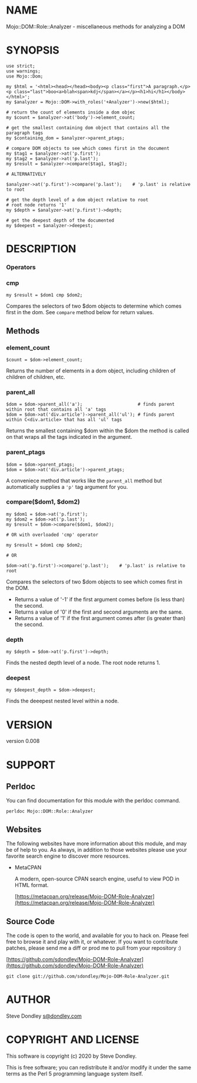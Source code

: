 # NAME

Mojo::DOM::Role::Analyzer - miscellaneous methods for analyzing a DOM

# SYNOPSIS

    use strict;
    use warnings;
    use Mojo::Dom;

    my $html = '<html><head></head><body><p class="first">A paragraph.</p><p class="last">boo<a>blah<span>kdj</span></a></p><h1>hi</h1></body></html>';
    my $analyzer = Mojo::DOM->with_roles('+Analyzer')->new($html);

    # return the count of elements inside a dom objec
    my $count = $analyzer->at('body')->element_count;

    # get the smallest containing dom object that contains all the paragraph tags
    my $containing_dom = $analyzer->parent_ptags;

    # compare DOM objects to see which comes first in the document
    my $tag1 = $analyzer->at('p.first');
    my $tag2 = $analyzer->at('p.last');
    my $result = $analyzer->compare($tag1, $tag2);

    # ALTERNATIVELY

    $analyzer->at('p.first')->compare('p.last');    # 'p.last' is relative to root

    # get the depth level of a dom object relative to root
    # root node returns '1'
    my $depth = $analyzer->at('p.first')->depth;

    # get the deepest depth of the documented
    my $deepest = $analyzer->deepest;

# DESCRIPTION

### Operators

### cmp

    my $result = $dom1 cmp $dom2;

Compares the selectors of two $dom objects to determine which comes first in
the dom. See `compare` method below for return values.

## Methods

### element\_count

    $count = $dom->element_count;

Returns the number of elements in a dom object, including children of children
of children, etc.

### parent\_all

    $dom = $dom->parent_all('a');                     # finds parent within root that contains all 'a' tags
    $dom = $dom->at('div.article')->parent_all('ul'); # finds parent within C<div.article> that has all 'ul' tags

Returns the smallest containing $dom within the $dom the method is called on
that wraps all the tags indicated in the argument.

### parent\_ptags

    $dom = $dom->parent_ptags;
    $dom = $dom->at('div.article')->parent_ptags;

A conveniece method that works like the `parent_all` method but automatically supplies a
`'p'` tag argument for you.

### compare($dom1, $dom2)

    my $dom1 = $dom->at('p.first');
    my $dom2 = $dom->at('p.last');
    my $result = $dom->compare($dom1, $dom2);

    # OR with overloaded 'cmp' operator

    my $result = $dom1 cmp $dom2;

    # OR

    $dom->at('p.first')->compare('p.last');    # 'p.last' is relative to root

Compares the selectors of two $dom objects to see which comes first in the DOM.

- Returns a value of '-1' if the first argument comes before (is less than) the second.
- Returns a value of '0' if the first and second arguments are the same.
- Returns a value of '1' if the first argument comes after (is greater than) the second.

### depth

    my $depth = $dom->at('p.first')->depth;

Finds the nested depth level of a node. The root node returns 1.

### deepest

    my $deepest_depth = $dom->deepest;

Finds the deeepest nested level within a node.

# VERSION

version 0.008

# SUPPORT

## Perldoc

You can find documentation for this module with the perldoc command.

    perldoc Mojo::DOM::Role::Analyzer

## Websites

The following websites have more information about this module, and may be of help to you. As always,
in addition to those websites please use your favorite search engine to discover more resources.

- MetaCPAN

    A modern, open-source CPAN search engine, useful to view POD in HTML format.

    [https://metacpan.org/release/Mojo-DOM-Role-Analyzer](https://metacpan.org/release/Mojo-DOM-Role-Analyzer)

## Source Code

The code is open to the world, and available for you to hack on. Please feel free to browse it and play
with it, or whatever. If you want to contribute patches, please send me a diff or prod me to pull
from your repository :)

[https://github.com/sdondley/Mojo-DOM-Role-Analyzer](https://github.com/sdondley/Mojo-DOM-Role-Analyzer)

    git clone git://github.com/sdondley/Mojo-DOM-Role-Analyzer.git

# AUTHOR

Steve Dondley <s@dondley.com>

# COPYRIGHT AND LICENSE

This software is copyright (c) 2020 by Steve Dondley.

This is free software; you can redistribute it and/or modify it under
the same terms as the Perl 5 programming language system itself.
